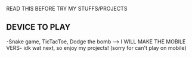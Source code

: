 READ THIS BEFORE TRY MY STUFFS/PROJECTS

##  DEVICE TO PLAY  ##
-Snake game, TicTacToe, Dodge the bomb --> I WILL MAKE THE MOBILE VERS-
idk wat next, so enjoy my projects! (sorry for can't play on mobile)
